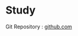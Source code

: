 # Study

Git Repository : [github.com](https://github.com/DevKimbob/Study "https://github.com/DevKimbob/Study")
